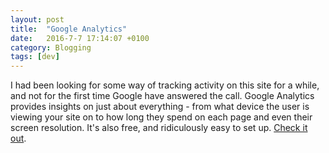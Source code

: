 ```yaml
---
layout: post
title:  "Google Analytics"
date:   2016-7-7 17:14:07 +0100
category: Blogging
tags: [dev]
---
```


I had been looking for some way of tracking activity on this site for a while, and not for the first time Google have answered the call. Google Analytics provides insights on just about everything - from what device the user is viewing your site on to how long they spend on each page and even their screen resolution. It's also free, and ridiculously easy to set up. [Check it out][ga].

[ga]:https://analytics.google.com